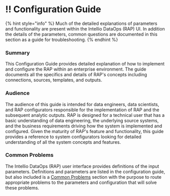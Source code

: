 # !! Configuration Guide

{% hint style="info" %}
Much of the detailed explanations of parameters and functionality are present within the Intellio DataOps \(RAP\) UI. In addition the details of the parameters, common questions are documented in this section as a guide for troubleshooting.
{% endhint %}

### Summary

This Configuration Guide provides detailed explanation of how to implement and configure the RAP within an enterprise environment.  The guide documents all the specifics and details of RAP's concepts including connections, sources, templates, and outputs.  

### Audience

The audience of this guide is intended for data engineers, data scientists, and RAP configurators responsible for the implementation of RAP and the subsequent analytic outputs.   RAP is designed for a technical user that has a basic understanding of data engineering, the underlying source systems, and the business requirements driving how the system is implemented and configured.  Given the maturity of RAP's feature and functionality, this guide provides a reference to system configurators looking for detailed understanding of all the system concepts and features.  

### Common Problems

The Intellio DataOps \(RAP\) user interface provides definitions of the input parameters.  Definitions and parameters are listed in the configuration guide, but  also included is a [Common Problems](common-problems.md) section with the purpose to route appropriate problems to the parameters and configuration that will solve these problems.

